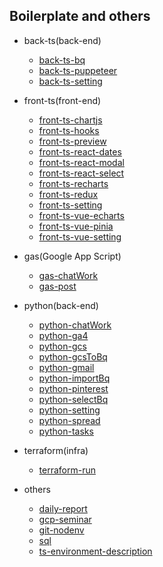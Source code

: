 ## Boilerplate and others

- back-ts(back-end)

  - [back-ts-bq](https://github.com/shun5539/record/tree/master/back-ts/back-ts-bq)
  - [back-ts-puppeteer](https://github.com/shun5539/record/tree/master/back-ts/back-ts-puppeteer)
  - [back-ts-setting](https://github.com/shun5539/record/tree/master/back-ts/back-ts-setting)

- front-ts(front-end)

  - [front-ts-chartjs](https://github.com/shun5539/record/tree/master/front-ts/front-ts-chartjs)
  - [front-ts-hooks](https://github.com/shun5539/record/tree/master/front-ts/front-ts-hooks)
  - [front-ts-preview](https://github.com/shun5539/record/tree/master/front-ts/front-ts-preview)
  - [front-ts-react-dates](https://github.com/shun5539/record/tree/master/front-ts/front-ts-react-dates)
  - [front-ts-react-modal](https://github.com/shun5539/record/tree/master/front-ts/front-ts-react-modal)
  - [front-ts-react-select](https://github.com/shun5539/record/tree/master/front-ts/front-ts-react-select)
  - [front-ts-recharts](https://github.com/shun5539/record/tree/master/front-ts/front-ts-recharts)
  - [front-ts-redux](https://github.com/shun5539/record/tree/master/front-ts/front-ts-redux)
  - [front-ts-setting](https://github.com/shun5539/record/tree/master/front-ts/front-ts-setting)
  - [front-ts-vue-echarts](https://github.com/shun5539/record/tree/master/front-ts/front-ts-vue-echarts)
  - [front-ts-vue-pinia](https://github.com/shun5539/record/tree/master/front-ts/front-ts-vue-pinia)
  - [front-ts-vue-setting](https://github.com/shun5539/record/tree/master/front-ts/front-ts-vue-setting)

- gas(Google App Script)

  - [gas-chatWork](https://github.com/shun5539/record/tree/master/gas/gas-chatWork)
  - [gas-post](https://github.com/shun5539/record/tree/master/gas/gas-post)

- python(back-end)

  - [python-chatWork](https://github.com/shun5539/record/tree/master/python/python-chatWork)
  - [python-ga4](https://github.com/shun5539/record/tree/master/python/python-ga4)
  - [python-gcs](https://github.com/shun5539/record/tree/master/python/python-gcs)
  - [python-gcsToBq](https://github.com/shun5539/record/tree/master/python/python-gcsToBq)
  - [python-gmail](https://github.com/shun5539/record/tree/master/python/python-gmail)
  - [python-importBq](https://github.com/shun5539/record/tree/master/python/python-importBq)
  - [python-pinterest](https://github.com/shun5539/record/tree/master/python/python-pinterest)
  - [python-selectBq](https://github.com/shun5539/record/tree/master/python/python-selectBq)
  - [python-setting](https://github.com/shun5539/record/tree/master/python/python-setting)
  - [python-spread](https://github.com/shun5539/record/tree/master/python/python-spread)
  - [python-tasks](https://github.com/shun5539/record/tree/master/python/python-tasks)

- terraform(infra)

  - [terraform-run](https://github.com/shun5539/record/tree/master/terraform/terraform-run)

- others

  - [daily-report](https://github.com/shun5539/record/tree/master/others/daily-report)
  - [gcp-seminar](https://github.com/shun5539/record/tree/master/others/gcp-seminar)
  - [git-nodenv](https://github.com/shun5539/record/tree/master/others/git-nodenv)
  - [sql](https://github.com/shun5539/record/tree/master/others/sql)
  - [ts-environment-description](https://github.com/shun5539/record/tree/master/others/ts-environment-description)
